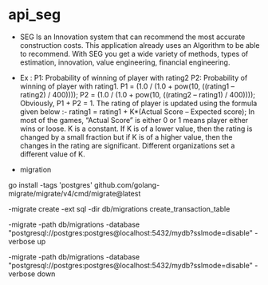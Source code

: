# api_seg
 
- SEG Is an Innovation system that can recommend the most accurate construction costs. This application already uses an Algorithm to be able to recommend.
With SEG you get a wide variety of methods, types of estimation, innovation, value engineering, financial engineering.

- Ex : P1: Probability of winning of player with rating2 P2: Probability of winning of player with rating1. P1 = (1.0 / (1.0 + pow(10, ((rating1 – rating2) / 400)))); P2 = (1.0 / (1.0 + pow(10, ((rating2 – rating1) / 400)))); Obviously, P1 + P2 = 1. The rating of player is updated using the formula given below :- rating1 = rating1 + K*(Actual Score – Expected score); In most of the games, “Actual Score” is either 0 or 1 means player either wins or loose. K is a constant. If K is of a lower value, then the rating is changed by a small fraction but if K is of a higher value, then the changes in the rating are significant. Different organizations set a different value of K.

- migration

go install -tags 'postgres' github.com/golang-migrate/migrate/v4/cmd/migrate@latest

-migrate create -ext sql -dir db/migrations create_transaction_table

-migrate -path db/migrations -database "postgresql://postgres:postgres@localhost:5432/mydb?sslmode=disable" -verbose up

-migrate -path db/migrations -database "postgresql://postgres:postgres@localhost:5432/mydb?sslmode=disable" -verbose down


